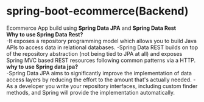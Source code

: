 # spring-boot-ecommerce(Backend)
Ecommerce App build using **Spring Data JPA** and **Spring Data Rest**\
**Why to use Spring Data Rest?**\
-It exposes a repository programming model which allows you to build Java APIs to access data in relational databases. 
-Spring Data REST builds on top of the repository abstraction (not being tied to JPA at all) and exposes Spring MVC based REST resources following common patterns via a HTTP.
**why to use Spring data jpa?**\
-Spring Data JPA aims to significantly improve the implementation of data access layers by reducing the effort to the amount that's actually needed.
-As a developer you write your repository interfaces, including custom finder methods, and Spring will provide the implementation automatically.


